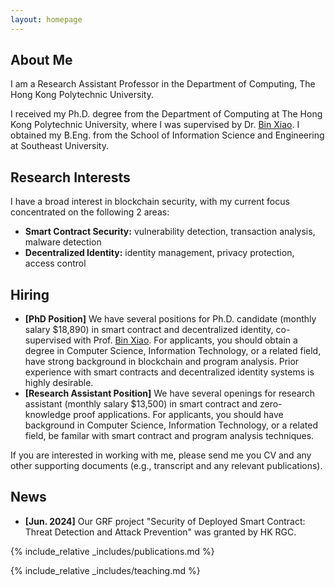 ```yaml
---
layout: homepage
---
```


## About Me

I am a Research Assistant Professor in the Department of Computing, The Hong Kong Polytechnic University.

I received my Ph.D. degree from the Department of Computing at The Hong Kong Polytechnic University, where I was supervised by Dr. [Bin Xiao](https://www4.comp.polyu.edu.hk/~csbxiao/). I obtained my B.Eng. from the School of Information Science and Engineering at Southeast University.

## Research Interests

I have a broad interest in blockchain security, with my current focus concentrated on the following 2 areas:

- **Smart Contract Security:** vulnerability detection, transaction analysis, malware detection
- **Decentralized Identity:** identity management, privacy protection, access control

## Hiring

- **[PhD Position]** We have several positions for Ph.D. candidate (monthly salary $18,890) in smart contract and decentralized identity, co-supervised with Prof. [Bin Xiao](https://www4.comp.polyu.edu.hk/~csbxiao/). For applicants, you should obtain a degree in Computer Science, Information Technology, or a related field, have strong background in blockchain and program analysis. Prior experience with smart contracts and decentralized identity systems is highly desirable.
- **[Research Assistant Position]** We have several openings for research assistant (monthly salary $13,500) in smart contract and zero-knowledge proof applications. For applicants, you should have background in Computer Science, Information Technology, or a related field, be familar with smart contract and program analysis techniques. 

If you are interested in working with me, please send me you CV and any other supporting documents (e.g., transcript and any relevant publications).

## News

- **[Jun. 2024]** Our GRF project "Security of Deployed Smart Contract: Threat Detection and Attack Prevention" was granted by HK RGC.


{% include_relative _includes/publications.md %}

{% include_relative _includes/teaching.md %}

<!-- {% include_relative _includes/services.md %} -->
